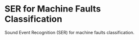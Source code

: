 # SER for Machine Faults Classification
Sound Event Recognition (SER) for machine faults classification.
